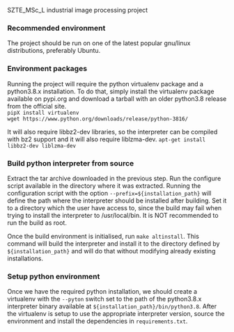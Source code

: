 SZTE_MSc_L industrial image processing project

<h3>Recommended environment</h3>

The project should be run on one of the latest popular gnu/linux distributions, preferably Ubuntu.

<h3>Environment packages</h3>

Running the project will require the python virtualenv package and a python3.8.x installation.
To do that, simply install the virtualenv package available on pypi.org and download a tarball with an older python3.8 release from the official site.<br>
`pipX install virtualenv`<br>
`wget https://www.python.org/downloads/release/python-3816/`

It will also require libbz2-dev libraries, so the interpreter can be compiled with bz2 support and it will also require liblzma-dev.
`apt-get install libbz2-dev liblzma-dev`

<h3>Build python interpreter from source</h3>

Extract the tar archive downloaded in the previous step.
Run the configure script available in the directory where it was extracted. 
Running the configuration script with the option `--prefix=${installation_path}` will define the path where the interpreter should be installed after building. Set it to a directory which the user have access to, since the build may fail when trying to install the interpreter to /usr/local/bin. It is NOT recommended to run the build as root.

Once the build environment is initialised, run `make altinstall`. This command will build the interpreter and install it to the directory defined by `${installation_path}` and will do that without modifying already existing installations.

<h3>Setup python environment</h3>

Once we have the required python installation, we should create a virtualenv with the `--pyton` switch set to the path of the python3.8.x interpreter binary available at `${installation_path}/bin/python3.8`.
After the virtualenv is setup to use the appropriate interpreter version, source the environment and install the dependencies in `requirements.txt`.

